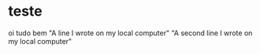 # teste
oi tudo bem
"A line I wrote on my local computer" 
"A second line I wrote on my local computer" 
